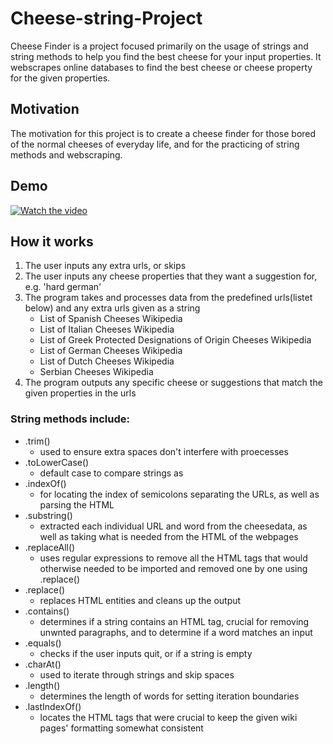 # Cheese-string-Project
Cheese Finder is a project focused primarily on the usage of strings and string methods to help you find the best cheese for your input properties. 
It webscrapes online databases to find the best cheese or cheese property for the given properties.

## Motivation
The motivation for this project is to create a cheese finder for those bored of the normal cheeses of everyday life, and for the practicing of string methods and webscraping. 

## Demo
[![Watch the video](https://raw.githubusercontent.com/tango8/Cheese-String-Project/main/assets/CheeseStringProjectDemo.png)](https://raw.githubusercontent.com/tango8/Cheese-String-Project/main/assets/Cheese%20String%20Project%20Demo.mov)

## How it works
1. The user inputs any extra urls, or skips
2. The user inputs any cheese properties that they want a suggestion for, e.g. 'hard german'
3. The program takes and processes data from the predefined urls(listet below) and any extra urls given as a string
   * List of Spanish Cheeses Wikipedia
   * List of Italian Cheeses Wikipedia
   * List of Greek Protected Designations of Origin Cheeses Wikipedia
   * List of German Cheeses Wikipedia
   * List of Dutch Cheeses Wikipedia
   * Serbian Cheeses Wikipedia
5. The program outputs any specific cheese or suggestions that match the given properties in the urls

### String methods include:
* .trim()
  * used to ensure extra spaces don't interfere with proecesses
* .toLowerCase()
  * default case to compare strings as
* .indexOf()
  * for locating the index of semicolons separating the URLs, as well as parsing the HTML
* .substring()
  * extracted each individual URL and word from the cheesedata, as well as taking what is needed from the HTML of the webpages
* .replaceAll()
  * uses regular expressions to remove all the HTML tags that would otherwise needed to be imported and removed one by one using .replace() 
* .replace()
  * replaces HTML entities and cleans up the output 
* .contains()
  * determines if a string contains an HTML tag, crucial for removing unwnted paragraphs, and to determine if a word matches an input
* .equals()
  * checks if the user inputs quit, or if a string is empty
* .charAt()
  * used to iterate through strings and skip spaces
* .length()
  * determines the length of words for setting iteration boundaries 
* .lastIndexOf()
  * locates the HTML tags that were crucial to keep the given wiki pages' formatting somewhat consistent  


